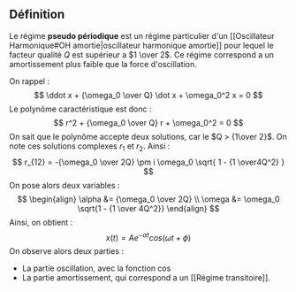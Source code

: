 ## Définition
Le régime **pseudo périodique** est un régime particulier d'un [[Oscillateur Harmonique#OH amortie|oscillateur harmonique amortie]] pour lequel le facteur qualité $Q$ est supérieur a $1 \over 2$. 
Ce régime correspond a un amortissement plus faible que la force d'oscillation. 

On rappel :
$$
\ddot x + {\omega_0 \over Q} \dot x + \omega_0^2 x = 0
$$
Le polynôme caractéristique est donc :
$$
 r^2 + {\omega_0 \over Q} r + \omega_0^2 = 0
$$
On sait que le polynôme accepte deux solutions, car le $Q > {1\over 2}$. On note ces solutions complexes $r_1$ et $r_2$.
Ainsi :
$$
r_{12} = -{\omega_0 \over 2Q} \pm i \omega_0 \sqrt{ 1 - {1 \over4Q^2} }
$$
On pose alors deux variables :
$$
\begin{align}
\alpha &= {\omega_0 \over 2Q} \\
\omega &= \omega_0 \sqrt{1 - {1 \over 4Q^2}}
\end{align}
$$
Ainsi, on obtient :
$$
x(t) = Ae^{-\alpha t} cos(\omega t + \phi)
$$
On observe alors deux parties :
- La partie oscillation, avec la fonction cos
- La partie amortissement, qui correspond a un [[Régime transitoire]].
